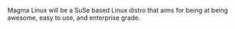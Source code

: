 Magma Linux will be a SuSe based Linux distro that aims for being at being awesome, easy to use, and enterprise grade.
